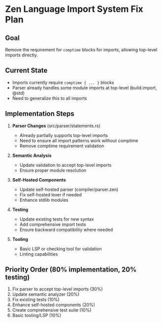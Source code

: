 # Zen Language Import System Fix Plan

## Goal
Remove the requirement for `comptime` blocks for imports, allowing top-level imports directly.

## Current State
- Imports currently require `comptime { ... }` blocks
- Parser already handles some module imports at top-level (build.import, @std)
- Need to generalize this to all imports

## Implementation Steps

1. **Parser Changes** (src/parser/statements.rs)
   - Already partially supports top-level imports
   - Need to ensure all import patterns work without comptime
   - Remove comptime requirement validation

2. **Semantic Analysis** 
   - Update validation to accept top-level imports
   - Ensure proper module resolution

3. **Self-Hosted Components**
   - Update self-hosted parser (compiler/parser.zen)
   - Fix self-hosted lexer if needed
   - Enhance stdlib modules

4. **Testing**
   - Update existing tests for new syntax
   - Add comprehensive import tests
   - Ensure backward compatibility where needed

5. **Tooling**
   - Basic LSP or checking tool for validation
   - Linting capabilities

## Priority Order (80% implementation, 20% testing)
1. Fix parser to accept top-level imports (30%)
2. Update semantic analyzer (20%)
3. Fix existing tests (10%)
4. Enhance self-hosted components (20%)
5. Create comprehensive test suite (10%)
6. Basic tooling/LSP (10%)
